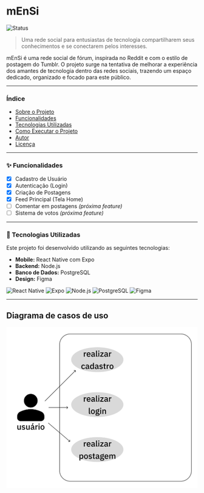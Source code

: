 # mEnSi

![Status](https://img.shields.io/badge/status-em%20desenvolvimento-yellow)

> Uma rede social para entusiastas de tecnologia compartilharem seus conhecimentos e se conectarem pelos interesses.

mEnSi é uma rede social de fórum, inspirada no Reddit e com o estilo de postagem do Tumblr. O projeto surge na tentativa de melhorar a experiência dos amantes de tecnologia dentro das redes sociais, trazendo um espaço dedicado, organizado e focado para este público.

---

### Índice

- [Sobre o Projeto](#sobre-o-projeto)
- [Funcionalidades](#-funcionalidades)
- [Tecnologias Utilizadas](#-tecnologias-utilizadas)
- [Como Executar o Projeto](#️-como-executar-o-projeto)
- [Autor](#-autor)
- [Licença](#-licença)

---

### ✨ Funcionalidades

- [x] Cadastro de Usuário
- [x] Autenticação (Login)
- [x] Criação de Postagens
- [x] Feed Principal (Tela Home)
- [ ] Comentar em postagens _(próxima feature)_
- [ ] Sistema de votos _(próxima feature)_

---

### 🚀 Tecnologias Utilizadas

Este projeto foi desenvolvido utilizando as seguintes tecnologias:

- **Mobile:** React Native com Expo
- **Backend:** Node.js
- **Banco de Dados:** PostgreSQL
- **Design:** Figma

![React Native](https://img.shields.io/badge/React_Native-20232A?style=for-the-badge&logo=react&logoColor=61DAFB)
![Expo](https://img.shields.io/badge/Expo-000020?style=for-the-badge&logo=expo&logoColor=white)
![Node.js](https://img.shields.io/badge/Node.js-43853D?style=for-the-badge&logo=node.js&logoColor=white)
![PostgreSQL](https://img.shields.io/badge/PostgreSQL-316192?style=for-the-badge&logo=postgresql&logoColor=white)
![Figma](https://img.shields.io/badge/Figma-F24E1E?style=for-the-badge&logo=figma&logoColor=white)

---

## Diagrama de casos de uso

![Diagrama](.github/assets/Frame1.png)

